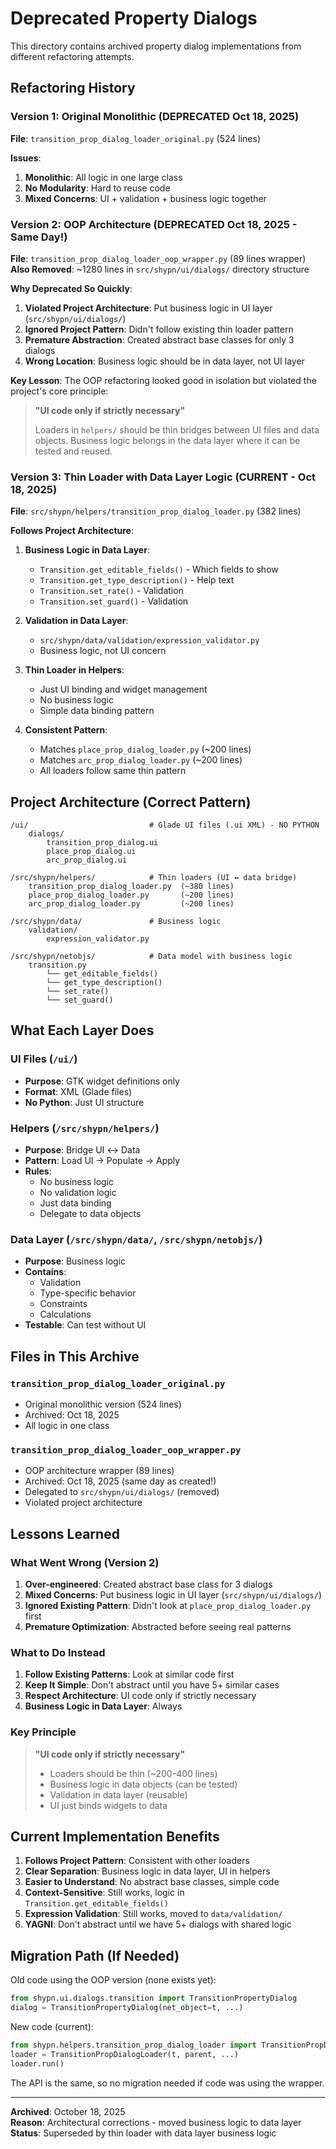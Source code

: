 # Deprecated Property Dialogs

This directory contains archived property dialog implementations from different refactoring attempts.

## Refactoring History

### Version 1: Original Monolithic (DEPRECATED Oct 18, 2025)
**File**: `transition_prop_dialog_loader_original.py` (524 lines)

**Issues**:
1. **Monolithic**: All logic in one large class
2. **No Modularity**: Hard to reuse code
3. **Mixed Concerns**: UI + validation + business logic together

### Version 2: OOP Architecture (DEPRECATED Oct 18, 2025 - Same Day!)
**File**: `transition_prop_dialog_loader_oop_wrapper.py` (89 lines wrapper)
**Also Removed**: ~1280 lines in `src/shypn/ui/dialogs/` directory structure

**Why Deprecated So Quickly**:
1. **Violated Project Architecture**: Put business logic in UI layer (`src/shypn/ui/dialogs/`)
2. **Ignored Project Pattern**: Didn't follow existing thin loader pattern
3. **Premature Abstraction**: Created abstract base classes for only 3 dialogs
4. **Wrong Location**: Business logic should be in data layer, not UI layer

**Key Lesson**: The OOP refactoring looked good in isolation but violated the project's core principle:
> **"UI code only if strictly necessary"**
> 
> Loaders in `helpers/` should be thin bridges between UI files and data objects.
> Business logic belongs in the data layer where it can be tested and reused.

### Version 3: Thin Loader with Data Layer Logic (CURRENT - Oct 18, 2025)
**File**: `src/shypn/helpers/transition_prop_dialog_loader.py` (382 lines)

**Follows Project Architecture**:
1. **Business Logic in Data Layer**: 
   - `Transition.get_editable_fields()` - Which fields to show
   - `Transition.get_type_description()` - Help text
   - `Transition.set_rate()` - Validation
   - `Transition.set_guard()` - Validation

2. **Validation in Data Layer**: 
   - `src/shypn/data/validation/expression_validator.py`
   - Business logic, not UI concern

3. **Thin Loader in Helpers**: 
   - Just UI binding and widget management
   - No business logic
   - Simple data binding pattern

4. **Consistent Pattern**: 
   - Matches `place_prop_dialog_loader.py` (~200 lines)
   - Matches `arc_prop_dialog_loader.py` (~200 lines)
   - All loaders follow same thin pattern

## Project Architecture (Correct Pattern)

```
/ui/                           # Glade UI files (.ui XML) - NO PYTHON
    dialogs/
        transition_prop_dialog.ui
        place_prop_dialog.ui
        arc_prop_dialog.ui

/src/shypn/helpers/            # Thin loaders (UI ↔ data bridge)
    transition_prop_dialog_loader.py  (~380 lines)
    place_prop_dialog_loader.py       (~200 lines)
    arc_prop_dialog_loader.py         (~200 lines)

/src/shypn/data/               # Business logic
    validation/
        expression_validator.py
    
/src/shypn/netobjs/            # Data model with business logic
    transition.py
        └── get_editable_fields()
        └── get_type_description()
        └── set_rate()
        └── set_guard()
```

## What Each Layer Does

### UI Files (`/ui/`)
- **Purpose**: GTK widget definitions only
- **Format**: XML (Glade files)
- **No Python**: Just UI structure

### Helpers (`/src/shypn/helpers/`)
- **Purpose**: Bridge UI ↔ Data
- **Pattern**: Load UI → Populate → Apply
- **Rules**:
  - No business logic
  - No validation logic
  - Just data binding
  - Delegate to data objects

### Data Layer (`/src/shypn/data/`, `/src/shypn/netobjs/`)
- **Purpose**: Business logic
- **Contains**:
  - Validation
  - Type-specific behavior
  - Constraints
  - Calculations
- **Testable**: Can test without UI

## Files in This Archive

### `transition_prop_dialog_loader_original.py`
- Original monolithic version (524 lines)
- Archived: Oct 18, 2025
- All logic in one class

### `transition_prop_dialog_loader_oop_wrapper.py`
- OOP architecture wrapper (89 lines)
- Archived: Oct 18, 2025 (same day as created!)
- Delegated to `src/shypn/ui/dialogs/` (removed)
- Violated project architecture

## Lessons Learned

### What Went Wrong (Version 2)

1. **Over-engineered**: Created abstract base class for 3 dialogs
2. **Mixed Concerns**: Put business logic in UI layer (`src/shypn/ui/dialogs/`)
3. **Ignored Existing Pattern**: Didn't look at `place_prop_dialog_loader.py` first
4. **Premature Optimization**: Abstracted before seeing real patterns

### What to Do Instead

1. **Follow Existing Patterns**: Look at similar code first
2. **Keep It Simple**: Don't abstract until you have 5+ similar cases
3. **Respect Architecture**: UI code only if strictly necessary
4. **Business Logic in Data Layer**: Always

### Key Principle

> **"UI code only if strictly necessary"**
> 
> - Loaders should be thin (~200-400 lines)
> - Business logic in data objects (can be tested)
> - Validation in data layer (reusable)
> - UI just binds widgets to data

## Current Implementation Benefits

1. **Follows Project Pattern**: Consistent with other loaders
2. **Clear Separation**: Business logic in data layer, UI in helpers
3. **Easier to Understand**: No abstract base classes, simple code
4. **Context-Sensitive**: Still works, logic in `Transition.get_editable_fields()`
5. **Expression Validation**: Still works, moved to `data/validation/`
6. **YAGNI**: Don't abstract until we have 5+ dialogs with shared logic

## Migration Path (If Needed)

Old code using the OOP version (none exists yet):
```python
from shypn.ui.dialogs.transition import TransitionPropertyDialog
dialog = TransitionPropertyDialog(net_object=t, ...)
```

New code (current):
```python
from shypn.helpers.transition_prop_dialog_loader import TransitionPropDialogLoader
loader = TransitionPropDialogLoader(t, parent, ...)
loader.run()
```

The API is the same, so no migration needed if code was using the wrapper.

---

**Archived**: October 18, 2025  
**Reason**: Architectural corrections - moved business logic to data layer  
**Status**: Superseded by thin loader with data layer business logic
